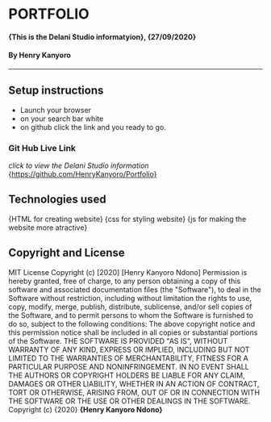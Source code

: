 # PORTFOLIO
#### {This is the Delani Studio informatyion}, {27/09/2020}
#### By **Henry Kanyoro**    
---
## Setup instructions
* Launch your browser
* on your search bar white 
* on github click the link and you ready to go.
### Git Hub Live Link
*click to view the Delani Studio information*
 {https://github.com/HenryKanyoro/Portfolio}
 ## Technologies used
 {HTML for creating website}
 {css for styling website}
 {js for making the website more atractive}
## Copyright and License
MIT License
Copyright (c) [2020] [Henry Kanyoro Ndono]
Permission is hereby granted, free of charge, to any person obtaining a copy
of this software and associated documentation files (the "Software"), to deal
in the Software without restriction, including without limitation the rights
to use, copy, modify, merge, publish, distribute, sublicense, and/or sell
copies of the Software, and to permit persons to whom the Software is
furnished to do so, subject to the following conditions:
The above copyright notice and this permission notice shall be included in all
copies or substantial portions of the Software.
THE SOFTWARE IS PROVIDED "AS IS", WITHOUT WARRANTY OF ANY KIND, EXPRESS OR
IMPLIED, INCLUDING BUT NOT LIMITED TO THE WARRANTIES OF MERCHANTABILITY,
FITNESS FOR A PARTICULAR PURPOSE AND NONINFRINGEMENT. IN NO EVENT SHALL THE
AUTHORS OR COPYRIGHT HOLDERS BE LIABLE FOR ANY CLAIM, DAMAGES OR OTHER
LIABILITY, WHETHER IN AN ACTION OF CONTRACT, TORT OR OTHERWISE, ARISING FROM,
OUT OF OR IN CONNECTION WITH THE SOFTWARE OR THE USE OR OTHER DEALINGS IN THE
SOFTWARE.
Copyright (c) {2020} **{Henry Kanyoro Ndono}**

